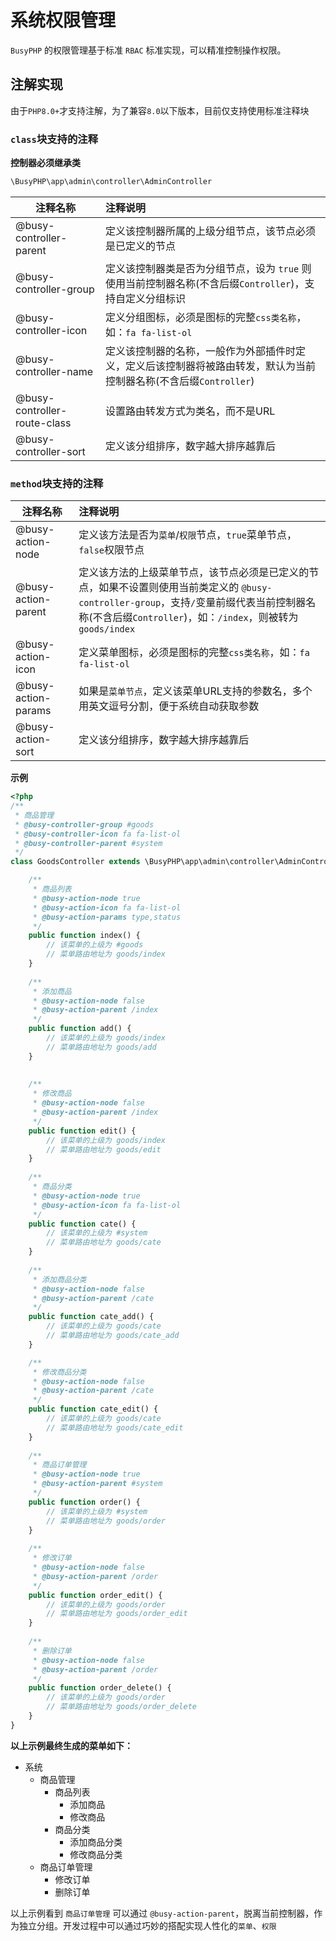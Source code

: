 # 系统权限管理

`BusyPHP` 的权限管理基于标准 `RBAC` 标准实现，可以精准控制操作权限。

## 注解实现

由于`PHP8.0+`才支持注解，为了兼容`8.0`以下版本，目前仅支持使用标准注释块

### `class`块支持的注释

**控制器必须继承类**

```php 
\BusyPHP\app\admin\controller\AdminController
```

| 注释名称                         | 注释说明                                                             |
|------------------------------|:-----------------------------------------------------------------|
| @busy-controller-parent      | 定义该控制器所属的上级分组节点，该节点必须是已定义的节点                                     |
| @busy-controller-group       | 定义该控制器类是否为分组节点，设为 `true` 则使用当前控制器名称(不含后缀`Controller`)，支持自定义分组标识  |
| @busy-controller-icon        | 定义分组图标，必须是图标的完整`css类名称`，如：`fa fa-list-ol`                        |
| @busy-controller-name        | 定义该控制器的名称，一般作为外部插件时定义，定义后该控制器将被路由转发，默认为当前控制器名称(不含后缀`Controller`) |
| @busy-controller-route-class | 设置路由转发方式为类名，而不是URL                                               |
| @busy-controller-sort        | 定义该分组排序，数字越大排序越靠后                                                |

### `method`块支持的注释

| 注释名称                | 注释说明                                                                                                                                 |
|---------------------|:-------------------------------------------------------------------------------------------------------------------------------------|
| @busy-action-node   | 定义该方法是否为`菜单`/`权限`节点，`true`菜单节点，`false`权限节点                                                                                           |
| @busy-action-parent | 定义该方法的上级菜单节点，该节点必须是已定义的节点，如果不设置则使用当前类定义的 `@busy-controller-group`，支持`/`变量前缀代表当前控制器名称(不含后缀`Controller`)，如：`/index`，则被转为 `goods/index` |
| @busy-action-icon   | 定义菜单图标，必须是图标的完整`css类名称`，如：`fa fa-list-ol`                                                                                            |
| @busy-action-params | 如果是`菜单节点`，定义该菜单URL支持的参数名，多个用英文逗号分割，便于系统自动获取参数                                                                                        |
| @busy-action-sort   | 定义该分组排序，数字越大排序越靠后                                                                                                                    |

**示例**

```php
<?php
/**
 * 商品管理
 * @busy-controller-group #goods
 * @busy-controller-icon fa fa-list-ol
 * @busy-controller-parent #system
 */
class GoodsController extends \BusyPHP\app\admin\controller\AdminController {

    /**
     * 商品列表
     * @busy-action-node true
     * @busy-action-icon fa fa-list-ol
     * @busy-action-params type,status
     */
    public function index() {
        // 该菜单的上级为 #goods
        // 菜单路由地址为 goods/index
    }
    
    /**
     * 添加商品
     * @busy-action-node false
     * @busy-action-parent /index
     */
    public function add() {
        // 该菜单的上级为 goods/index
        // 菜单路由地址为 goods/add
    }
    
    
    /**
     * 修改商品
     * @busy-action-node false
     * @busy-action-parent /index
     */
    public function edit() {
        // 该菜单的上级为 goods/index
        // 菜单路由地址为 goods/edit
    }
    
    /**
     * 商品分类
     * @busy-action-node true
     * @busy-action-icon fa fa-list-ol
     */
    public function cate() {
        // 该菜单的上级为 #system
        // 菜单路由地址为 goods/cate
    }
    
    /**
     * 添加商品分类
     * @busy-action-node false
     * @busy-action-parent /cate
     */
    public function cate_add() {
        // 该菜单的上级为 goods/cate
        // 菜单路由地址为 goods/cate_add
    }

    /**
     * 修改商品分类
     * @busy-action-node false
     * @busy-action-parent /cate
     */
    public function cate_edit() {
        // 该菜单的上级为 goods/cate
        // 菜单路由地址为 goods/cate_edit
    }
    
    /**
     * 商品订单管理
     * @busy-action-node true
     * @busy-action-parent #system
     */
    public function order() {
        // 该菜单的上级为 #system
        // 菜单路由地址为 goods/order
    }
        
    /**
     * 修改订单
     * @busy-action-node false
     * @busy-action-parent /order
     */
    public function order_edit() {
        // 该菜单的上级为 goods/order
        // 菜单路由地址为 goods/order_edit
    }
    
    /**
     * 删除订单
     * @busy-action-node false
     * @busy-action-parent /order
     */
    public function order_delete() {
        // 该菜单的上级为 goods/order
        // 菜单路由地址为 goods/order_delete
    }
}
```

**以上示例最终生成的菜单如下：**

- 系统
  - 商品管理
    - 商品列表
      - 添加商品
      - 修改商品
    - 商品分类
      - 添加商品分类
      - 修改商品分类
  - 商品订单管理
    - 修改订单
    - 删除订单

以上示例看到 `商品订单管理` 可以通过 `@busy-action-parent`，脱离当前控制器，作为独立分组。开发过程中可以通过巧妙的搭配实现人性化的`菜单`、`权限`